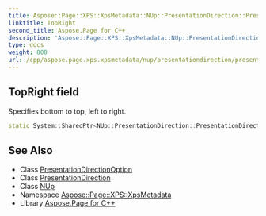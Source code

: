 ```yaml
---
title: Aspose::Page::XPS::XpsMetadata::NUp::PresentationDirection::PresentationDirectionOption::TopRight field
linktitle: TopRight
second_title: Aspose.Page for C++
description: 'Aspose::Page::XPS::XpsMetadata::NUp::PresentationDirection::PresentationDirectionOption::TopRight field. Specifies bottom to top, left to right in C++.'
type: docs
weight: 800
url: /cpp/aspose.page.xps.xpsmetadata/nup/presentationdirection/presentationdirectionoption/topright/
---
```

## TopRight field


Specifies bottom to top, left to right.

```cpp
static System::SharedPtr<NUp::PresentationDirection::PresentationDirectionOption> Aspose::Page::XPS::XpsMetadata::NUp::PresentationDirection::PresentationDirectionOption::TopRight
```

## See Also

* Class [PresentationDirectionOption](../)
* Class [PresentationDirection](../../)
* Class [NUp](../../../)
* Namespace [Aspose::Page::XPS::XpsMetadata](../../../../)
* Library [Aspose.Page for C++](../../../../../)
